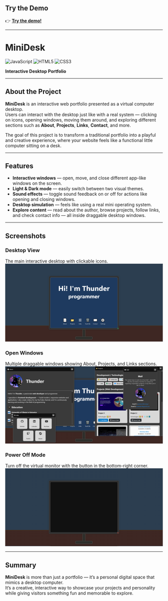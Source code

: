 ## Try the Demo  
👉 [**Try the demo!**](https://thunderstorm24.github.io/MiniDesk)

---

# MiniDesk  

![JavaScript](https://img.shields.io/badge/JavaScript-F7DF1E?style=flat-square&logo=javascript&logoColor=black) 
![HTML5](https://img.shields.io/badge/HTML5-E34F26?style=flat-square&logo=html5&logoColor=white) 
![CSS3](https://img.shields.io/badge/CSS3-1572B6?style=flat-square&logo=css3&logoColor=white)

**Interactive Desktop Portfolio**

---

## About the Project  
**MiniDesk** is an interactive web portfolio presented as a virtual computer desktop.  
Users can interact with the desktop just like with a real system — clicking on icons, opening windows, moving them around, and exploring different sections such as **About**, **Projects**, **Links**, **Contact**, and more.

The goal of this project is to transform a traditional portfolio into a playful and creative experience, where your website feels like a functional little computer sitting on a desk.

---

## Features  
- **Interactive windows** — open, move, and close different app-like windows on the screen.  
-  **Light & Dark mode** — easily switch between two visual themes.  
-  **Sound effects** — toggle sound feedback on or off for actions like opening and closing windows.  
-  **Desktop simulation** — feels like using a real mini operating system.  
-  **Explore content** — read about the author, browse projects, follow links, and check contact info — all inside draggable desktop windows.  

---

##  Screenshots  

### Desktop View  
The main interactive desktop with clickable icons.  
![Desktop](images/Readme/Pulpit1.png)

### Open Windows  
Multiple draggable windows showing About, Projects, and Links sections.  
![Windows](images/Readme/Pulpit2.png)

### Power Off Mode  
Turn off the virtual monitor with the button in the bottom-right corner.  
![Power Off](images/Readme/Pulpit3.png)

---

## Summary  
**MiniDesk** is more than just a portfolio — it’s a personal digital space that mimics a desktop computer.  
It’s a creative, interactive way to showcase your projects and personality while giving visitors something fun and memorable to explore.
